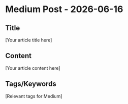 # Medium Post - 2026-06-16

## Title
[Your article title here]

## Content
[Your article content here]

## Tags/Keywords
[Relevant tags for Medium]
